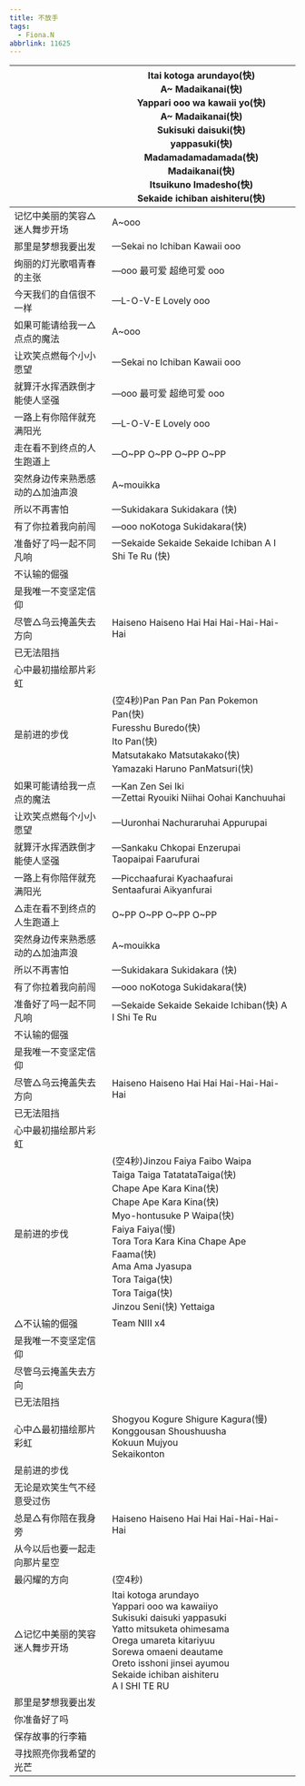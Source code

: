 ```yaml
---
title: 不放手
tags:
  - Fiona.N
abbrlink: 11625
---
```

|      |Itai kotoga arundayo(快)<br>A~ Madaikanai(快)<br>Yappari ooo wa kawaii yo(快)<br>A~ Madaikanai(快)<br>Sukisuki daisuki(快)<br>yappasuki(快)<br>Madamadamadamada(快)<br>Madaikanai(快)<br>Itsuikuno Imadesho(快)<br>Sekaide ichiban aishiteru(快)|
|--|--|
|记忆中美丽的笑容△迷人舞步开场|A~ooo|
|那里是梦想我要出发|—Sekai no Ichiban Kawaii ooo|
|绚丽的灯光歌唱青春的主张|—ooo 最可爱 超绝可爱 ooo|
|今天我们的自信很不一样|—L-O-V-E Lovely ooo|
|如果可能请给我一△点点的魔法|A~ooo|
|让欢笑点燃每个小小愿望|—Sekai no Ichiban Kawaii ooo|
|就算汗水挥洒跌倒才能使人坚强|—ooo 最可爱 超绝可爱 ooo|
|一路上有你陪伴就充满阳光|—L-O-V-E Lovely ooo|
|走在看不到终点的人生跑道上|—O~PP O~PP O~PP O~PP|
|突然身边传来熟悉感动的△加油声浪|A~mouikka|
|所以不再害怕|—Sukidakara Sukidakara (快)|
|有了你拉着我向前闯|—ooo noKotoga Sukidakara(快)|
|准备好了吗一起不同凡响|—Sekaide Sekaide Sekaide Ichiban A I Shi Te Ru (快) |
|不认输的倔强|      |
|是我唯一不变坚定信仰|      |
|尽管△乌云掩盖失去方向|Haiseno Haiseno Hai Hai Hai-Hai-Hai-Hai|
|已无法阻挡|      |
|心中最初描绘那片彩虹|      |
|是前进的步伐|(空4秒)Pan Pan Pan Pan Pokemon Pan(快)<br>Furesshu Buredo(快)<br>Ito Pan(快)<br>Matsutakako Matsutakako(快)<br>Yamazaki Haruno PanMatsuri(快)<br>|
|如果可能请给我一点点的魔法|—Kan Zen Sei Iki<br>—Zettai Ryouiki Niihai Oohai Kanchuuhai |
|让欢笑点燃每个小小愿望|—Uuronhai Nachuraruhai Appurupai|
|就算汗水挥洒跌倒才能使人坚强|—Sankaku Chkopai Enzerupai<br>Taopaipai Faarufurai|
|一路上有你陪伴就充满阳光|—Picchaafurai Kyachaafurai<br>Sentaafurai Aikyanfurai|
|△走在看不到终点的人生跑道上|O~PP O~PP O~PP O~PP|
|突然身边传来熟悉感动的△加油声浪|A~mouikka|
|所以不再害怕|—Sukidakara Sukidakara (快)|
|有了你拉着我向前闯|—ooo noKotoga Sukidakara(快)|
|准备好了吗一起不同凡响|—Sekaide Sekaide Sekaide Ichiban(快) A I Shi Te Ru|
|不认输的倔强|      |
|是我唯一不变坚定信仰|      |
|尽管△乌云掩盖失去方向|Haiseno Haiseno Hai Hai Hai-Hai-Hai-Hai|
|已无法阻挡|      |
|心中最初描绘那片彩虹|      |
|是前进的步伐|(空4秒)Jinzou Faiya Faibo Waipa<br>Taiga Taiga TatatataTaiga(快)<br>Chape Ape Kara Kina(快)<br>Chape Ape Kara Kina(快)<br>Myo-hontusuke P Waipa(快)<br>Faiya Faiya(慢)<br>Tora Tora Kara Kina Chape Ape Faama(快)<br>Ama Ama Jyasupa<br>Tora Taiga(快)<br>Tora Taiga(快)<br>Jinzou Seni(快) Yettaiga|
|△不认输的倔强|Team NIII x4|
|是我唯一不变坚定信仰|      |
|尽管乌云掩盖失去方向|      |
|已无法阻挡|      |
|心中△最初描绘那片彩虹|Shogyou Kogure Shigure Kagura(慢)<br>Konggousan Shoushuusha<br>Kokuun Mujyou <br>Sekaikonton|
|是前进的步伐|      |
|无论是欢笑生气不经意受过伤|      |
|总是△有你陪在我身旁|Haiseno Haiseno Hai Hai Hai-Hai-Hai-Hai|
|从今以后也要一起走向那片星空|      |
|最闪耀的方向|(空4秒)|
|△记忆中美丽的笑容迷人舞步开场|Itai kotoga arundayo<br>Yappari ooo wa kawaiiyo<br>Sukisuki daisuki yappasuki<br>Yatto mitsuketa ohimesama<br>Orega umareta kitariyuu<br>Sorewa omaeni deautame<br>Oreto isshoni jinsei ayumou<br>Sekaide ichiban aishiteru<br>A I SHI TE RU|
|那里是梦想我要出发|      |
|你准备好了吗|      |
|保存故事的行李箱|      |
|寻找照亮你我希望的光芒|      |